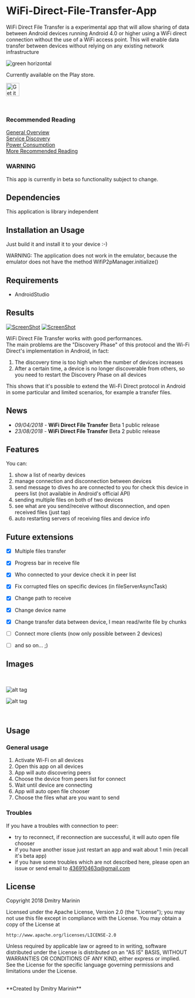 # WiFi-Direct-File-Transfer-App
WiFi Direct File Transfer is a experimental app that will allow sharing of data between Android devices running Android 4.0 or higher using a WiFi direct connection without the use of a WiFi access point. This will enable data transfer between devices without relying on any existing network infrastructure
<br>

![green horizontal](https://user-images.githubusercontent.com/34623610/42958461-7cfcda86-8b7d-11e8-8ec7-ea3242eb6862.png)

Currently available on the Play store.

<a href="https://play.google.com/store/apps/details?id=com.app.wi_fi_direct"><img alt="Get it on Google Play" src="https://play.google.com/intl/en_us/badges/images/generic/en-play-badge.png" height=36px /></a>

<br>

### Recommended Reading

[General Overview](http://developer.android.com/guide/topics/connectivity/wifip2p.html)  
[Service Discovery](http://developer.android.com/training/connect-devices-wirelessly/nsd-wifi-direct.html)  
[Power Consumption](http://www.drjukka.com/blog/wordpress/?p=95)  
[More Recommended Reading](http://www.drjukka.com/blog/wordpress/?p=81)

### WARNING

This app is currently in beta so functionality subject to change.

## Dependencies

This application is library independent

## Installation an Usage

Just build it and install it to your device :-)

WARNING: The application does not work in the emulator, because the emulator does not have the method WifiP2pManager.initialize()

## Requirements
- AndroidStudio

## Results

[![ScreenShot](https://img.youtube.com/vi/WJID7NYT0GY/0.jpg)](https://www.youtube.com/watch?v=WJID7NYT0GY)
[![ScreenShot](https://img.youtube.com/vi/NezpvBeRgrw/0.jpg)](https://www.youtube.com/watch?v=NezpvBeRgrw)

WiFi Direct File Transfer works with good performances.<br/>
The main problems are the "Discovery Phase" of this protocol and the Wi-Fi Direct's implementation in Android, in fact:<br/>
1. The discovery time is too high when the number of devices increases <br/>
2. After a certain time, a device is no longer discoverable from others, so you need to restart the Discovery Phase on all devices <br/>

This shows that it's possible to extend the Wi-Fi Direct protocol in Android in some particular and limited scenarios, for example a transfer files.

## News
- *09/04/2018* - **WiFi Direct File Transfer** Beta 1 public release
- *23/08/2018* - **WiFi Direct File Transfer** Beta 2 public release


## Features
You can:<br/>
1. show a list of nearby devices<br/>
2. manage connection and disconnection between devices<br/>
3. send message to dives ho are connected to you for check this device in peers list (not available in Android's official API)<br/>
4. sending multiple files on both of two devices<br/>
5. see what are you send/receive without disconnection, and open received files (just tap)<br/>
6. auto restarting servers of receiving files and device info

## Future extensions
- [x] Multiple files transfer
- [x] Progress bar in receive file
- [x] Who connected to your device check it in peer list
- [x] Fix corrupted files on specific devices (in fileServerAsyncTask)
- [x] Change path to receive
- [x] Change device name
- [x] Change transfer data between device, I mean read/write file by chunks
- [ ] Connect more clients (now only possible between 2 devices)
- [ ] and so on... ;)


## Images
<br/>

![alt tag](https://image.ibb.co/dH6ZUx/Screenshot_2018_04_09_00_29_52_964_com_app_wi_fi_direct.png)

![alt tag](https://image.ibb.co/hsOEUx/Screenshot_2018_04_09_00_30_08.png)

<br/>

## Usage
### General usage
1. Activate Wi-Fi on all devices
2. Open this app on all devices
3. App will auto discovering peers
4. Сhoose the device from peers list for connect
5. Wait until device are connecting
6. App will auto open file chooser
7. Choose the files what are you want to send

### Troubles

If you have a troubles with connection to peer:

- try to reconnect, if reconnection are successful, it will auto open file chooser
- if you have another issue just restart an app and wait about 1 min (recall it's beta app)
- if you have some troubles which are not described here, please open an issue or send email to 436910463q@gmail.com


## License

Copyright 2018 Dmitry Marinin

Licensed under the Apache License, Version 2.0 (the "License");
you may not use this file except in compliance with the License.
You may obtain a copy of the License at

    http://www.apache.org/licenses/LICENSE-2.0

Unless required by applicable law or agreed to in writing, software
distributed under the License is distributed on an "AS IS" BASIS,
WITHOUT WARRANTIES OR CONDITIONS OF ANY KIND, either express or implied.
See the License for the specific language governing permissions and
limitations under the License.

<br/>
**Created by Dmitry Marinin**
